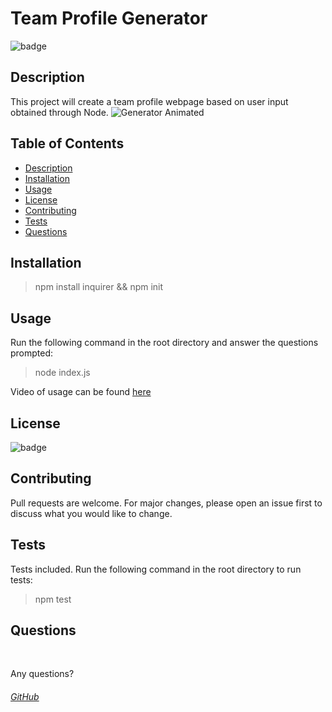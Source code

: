 # Team Profile Generator
![badge](https://img.shields.io/badge/license-MIT-9cf)<br />
## Description  
This project will create a team profile webpage based on user input obtained through Node. 
<img src="./media/TeamGenGif.gif" alt="Generator Animated" title="TeamGen" >
## Table of Contents
- [Description](#description)
- [Installation](#installation)
- [Usage](#usage)
- [License](#license)
- [Contributing](#contributing)
- [Tests](#tests)
- [Questions](#questions)
## Installation  
>npm install inquirer && npm init

## Usage
Run the following command in the root directory and answer the questions prompted: 
>node index.js

Video of usage can be found [here](/media/teamGenExample.webm)
## License
![badge](https://img.shields.io/badge/license-MIT-9cf)<br />
## Contributing
Pull requests are welcome. For major changes, please open an issue first to discuss what you would like to change.
## Tests
Tests included. Run the following command in the root directory to run tests: 

>npm test

## Questions
<br /> 


Any questions?<br />

###### [GitHub](https://github.com/iskry)<br /> 

  